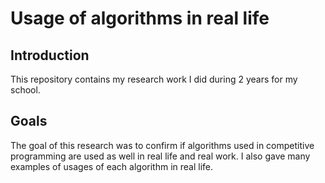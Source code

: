 <h1>Usage of algorithms in real life</h1>
<h2>Introduction</h2>
This repository contains my research work I did during 2 years for my school.

<h2>Goals</h2>
The goal of this research was to confirm if algorithms used in competitive programming are used as well in real life and real work. I also gave many examples of usages of each algorithm in real life.

